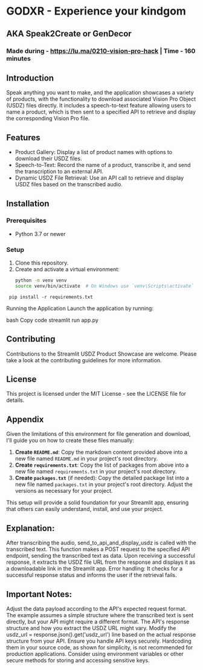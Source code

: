 # GODXR - Experience your kindgom
## AKA Speak2Create or GenDecor
### Made during -  https://lu.ma/0210-vision-pro-hack | Time - 160 minutes 
## Introduction
Speak anything you want to make, and the application showcases a variety of products, with the functionality to download associated Vision Pro Object (USDZ) files directly. It includes a speech-to-text feature allowing users to name a product, which is then sent to a specified API to retrieve and display the corresponding Vision Pro file.

## Features
- Product Gallery: Display a list of product names with options to download their USDZ files.
- Speech-to-Text: Record the name of a product, transcribe it, and send the transcription to an external API.
- Dynamic USDZ File Retrieval: Use an API call to retrieve and display USDZ files based on the transcribed audio.

## Installation

### Prerequisites
- Python 3.7 or newer

### Setup
1. Clone this repository.
2. Create and activate a virtual environment:
   ```bash
   python -m venv venv
   source venv/bin/activate  # On Windows use `venv\Scripts\activate`

`` pip install -r requirements.txt``

Running the Application
Launch the application by running:

bash
Copy code
streamlit run app.py
## Contributing

Contributions to the Streamlit USDZ Product Showcase are welcome. Please take a look at the contributing guidelines for more information.

## License

This project is licensed under the MIT License - see the LICENSE file for details.


## Appendix 

Given the limitations of this environment for file generation and download, I'll guide you on how to create these files manually:

1. **Create `README.md`**: Copy the markdown content provided above into a new file named `README.md` in your project's root directory.
2. **Create `requirements.txt`**: Copy the list of packages from above into a new file named `requirements.txt` in your project's root directory.
3. **Create `packages.txt`** (if needed): Copy the detailed package list into a new file named `packages.txt` in your project's root directory. Adjust the versions as necessary for your project.

This setup will provide a solid foundation for your Streamlit app, ensuring that others can easily understand, install, and use your project.



## Explanation:
After transcribing the audio, send_to_api_and_display_usdz is called with the transcribed text.
This function makes a POST request to the specified API endpoint, sending the transcribed text as data.
Upon receiving a successful response, it extracts the USDZ file URL from the response and displays it as a downloadable link in the Streamlit app.
Error handling: It checks for a successful response status and informs the user if the retrieval fails.
## Important Notes:
Adjust the data payload according to the API's expected request format. The example assumes a simple structure where the transcribed text is sent directly, but your API might require a different format.
The API's response structure and how you extract the USDZ URL might vary. Modify the usdz_url = response.json().get('usdz_url') line based on the actual response structure from your API.
Ensure you handle API keys securely. Hardcoding them in your source code, as shown for simplicity, is not recommended for production applications. Consider using environment variables or other secure methods for storing and accessing sensitive keys.
